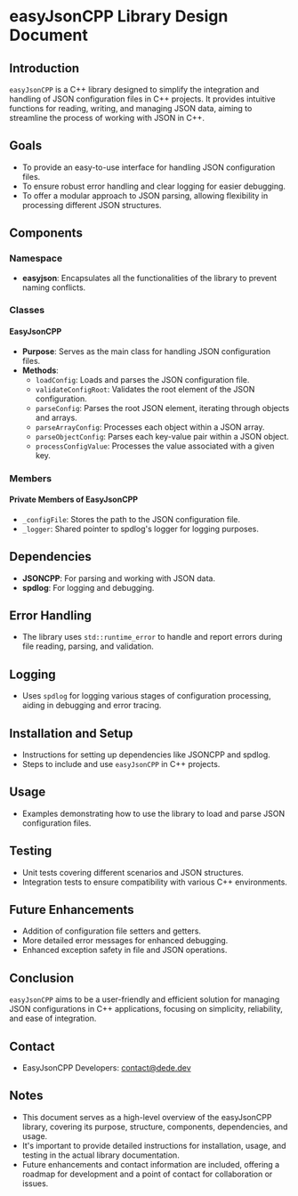 # easyJsonCPP Library Design Document

## Introduction

`easyJsonCPP` is a C++ library designed to simplify the integration and handling of JSON configuration files in C++ projects. It provides intuitive functions for reading, writing, and managing JSON data, aiming to streamline the process of working with JSON in C++.

## Goals

- To provide an easy-to-use interface for handling JSON configuration files.
- To ensure robust error handling and clear logging for easier debugging.
- To offer a modular approach to JSON parsing, allowing flexibility in processing different JSON structures.

## Components

### Namespace

- **easyjson**: Encapsulates all the functionalities of the library to prevent naming conflicts.

### Classes

#### EasyJsonCPP

- **Purpose**: Serves as the main class for handling JSON configuration files.
- **Methods**:
  - `loadConfig`: Loads and parses the JSON configuration file.
  - `validateConfigRoot`: Validates the root element of the JSON configuration.
  - `parseConfig`: Parses the root JSON element, iterating through objects and arrays.
  - `parseArrayConfig`: Processes each object within a JSON array.
  - `parseObjectConfig`: Parses each key-value pair within a JSON object.
  - `processConfigValue`: Processes the value associated with a given key.

### Members

#### Private Members of EasyJsonCPP

- `_configFile`: Stores the path to the JSON configuration file.
- `_logger`: Shared pointer to spdlog's logger for logging purposes.

## Dependencies

- **JSONCPP**: For parsing and working with JSON data.
- **spdlog**: For logging and debugging.

## Error Handling

- The library uses `std::runtime_error` to handle and report errors during file reading, parsing, and validation.

## Logging

- Uses `spdlog` for logging various stages of configuration processing, aiding in debugging and error tracing.

## Installation and Setup

- Instructions for setting up dependencies like JSONCPP and spdlog.
- Steps to include and use `easyJsonCPP` in C++ projects.

## Usage

- Examples demonstrating how to use the library to load and parse JSON configuration files.

## Testing

- Unit tests covering different scenarios and JSON structures.
- Integration tests to ensure compatibility with various C++ environments.

## Future Enhancements

- Addition of configuration file setters and getters.
- More detailed error messages for enhanced debugging.
- Enhanced exception safety in file and JSON operations.

## Conclusion

`easyJsonCPP` aims to be a user-friendly and efficient solution for managing JSON configurations in C++ applications, focusing on simplicity, reliability, and ease of integration.

## Contact

- EasyJsonCPP Developers: [contact@dede.dev](mailto:contact@dede.dev)

## Notes

- This document serves as a high-level overview of the easyJsonCPP library, covering its purpose, structure, components, dependencies, and usage.
- It's important to provide detailed instructions for installation, usage, and testing in the actual library documentation.
- Future enhancements and contact information are included, offering a roadmap for development and a point of contact for collaboration or issues.
